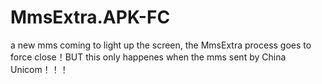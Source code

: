 MmsExtra.APK-FC
===============

a new mms coming to light up the screen, the MmsExtra process goes to force close！BUT this only happenes when the mms sent by China Unicom！！！
